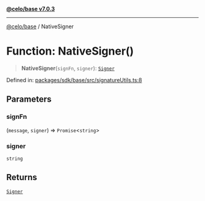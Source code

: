 [**@celo/base v7.0.3**](../README.md)

***

[@celo/base](../README.md) / NativeSigner

# Function: NativeSigner()

> **NativeSigner**(`signFn`, `signer`): [`Signer`](../interfaces/Signer.md)

Defined in: [packages/sdk/base/src/signatureUtils.ts:8](https://github.com/celo-org/developer-tooling/blob/master/packages/sdk/base/src/signatureUtils.ts#L8)

## Parameters

### signFn

(`message`, `signer`) => `Promise`\<`string`\>

### signer

`string`

## Returns

[`Signer`](../interfaces/Signer.md)
